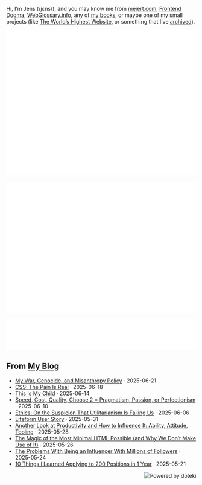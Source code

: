 Hi, I’m Jens (/jɛns/), and you may know me from [meiert.com](https://meiert.com/), [Frontend Dogma](https://frontenddogma.com/), [WebGlossary.info](https://webglossary.info/), any of [my books](https://www.goodreads.com/author/list/13623828.Jens_Oliver_Meiert), or maybe one of my small projects (like [The World’s Highest Website](https://worlds-highest-website.com/), or something that I’ve [archived](https://mirrors.meiert.org/)).

<!-- Metrics -->

[![Jens’s stats as per Metrics.](github-metrics.svg)](https://github.com/lowlighter/metrics)

[![Jens’s calendar.](github-metrics.plugin.isocalendar.fullyear.svg)](https://github.com/lowlighter/metrics/blob/master/source/plugins/isocalendar/README.md)

[![Jens’s facts.](github-metrics.plugin.habits.facts.svg)](https://github.com/lowlighter/metrics/blob/master/source/plugins/habits/README.md)

<!-- dōteki -->

<!-- blog start -->
## From [My Blog](https://meiert.com/)

- [My War, Genocide, and Misanthropy Policy](https://meiert.com/blog/my-war-genocide-and-misanthropy-policy/) · 2025-06-21
- [CSS: The Pain Is Real](https://meiert.com/blog/css-the-pain-is-real/) · 2025-06-18
- [This Is My Child](https://meiert.com/blog/this-is-my-child/) · 2025-06-14
- [Speed, Cost, Quality, Choose 2 = Pragmatism, Passion, or Perfectionism](https://meiert.com/blog/pragmatism-passion-or-perfectionism/) · 2025-06-10
- [Ethics: On the Suspicion That Utilitarianism Is Failing Us](https://meiert.com/blog/utilitarianism/) · 2025-06-06
- [Lifeform User Story](https://meiert.com/blog/lifeform-user-story/) · 2025-05-31
- [Another Look at Productivity and How to Influence It: Ability, Attitude, Tooling](https://meiert.com/blog/another-look-at-productivity/) · 2025-05-28
- [The Magic of the Most Minimal HTML Possible (and Why We Don’t Make Use of It)](https://meiert.com/blog/minimal-html-magic/) · 2025-05-26
- [The Problems With Being an Influencer With Millions of Followers](https://meiert.com/blog/influencer-problems/) · 2025-05-24
- [10 Things I Learned Applying to 200 Positions in 1 Year](https://meiert.com/blog/200-applications-in-1-year/) · 2025-05-21
<!-- blog end -->

<a href="https://doteki.org"><img src="https://img.shields.io/badge/powered_by-d%C5%8Dteki-0?style=flat-square&labelColor=202b2d&color=5E936C" align="right" alt="Powered by dōteki"></a>